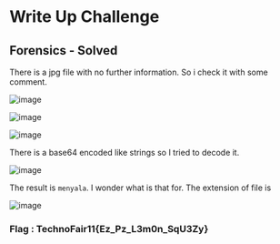 # Write Up Challenge
## Forensics - Solved

There is a jpg file with no further information. So i check it with some comment.

![image](https://github.com/user-attachments/assets/a72d4c12-fa01-45ac-98bf-54adfb050769)

![image](https://github.com/user-attachments/assets/f37e81ca-fb3e-4e11-8a1f-9870f13d8b3d)

![image](https://github.com/user-attachments/assets/971987ba-c7ba-4976-9d4b-927bb8e9f3fe)

There is a base64 encoded like strings so I tried to decode it.

![image](https://github.com/user-attachments/assets/7953c7e3-fe00-49b2-991e-e22c002c99d2)

The result is `menyala`. I wonder what is that for. The extension of file is 

![image](https://github.com/user-attachments/assets/11d74308-f805-453c-83ce-de3a9fbecb2d)

### Flag : TechnoFair11{Ez_Pz_L3m0n_SqU3Zy}
